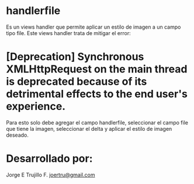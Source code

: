 # handlerfile

Es un views handler que permite aplicar un estilo de imagen a un campo tipo file. Este views handler trata de mitigar el error:

# [Deprecation] Synchronous XMLHttpRequest on the main thread is deprecated because of its detrimental effects to the end user's experience.

Para esto solo debe agregar el campo handlerfile, seleccionar el campo file que tiene la imagen, seleccionar el delta y aplicar
el estilo de imagen deseado.

# Desarrollado por: 
Jorge E Trujillo F.
joertru@gmail.com
